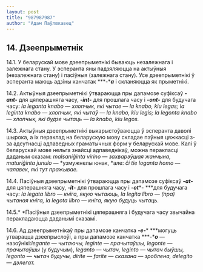 ```yaml
---
layout: post
title: "987987987"
author: "Адам Паўлюкавец"
---
```



## 14. Дзеепрыметнік

14.1. У беларускай мове дзеепрыметнікі бываюць незалежнага і залежнага
стану. У эсперанта яны падзяляюцца на актыўныя (незалежнага стану) і
пасіўныя (залежнага стану). Усе дзеепрыметнікі ў эсперанта маюць
адзіны канчатак ***-****a*** і скланяюцца як прыметнікі.

14.2. Актыўныя дзеепрыметнікі ўтвараюцца пры дапамозе суфіксаў
***-ant-*** для цяперашняга часу, ***-****int****-*** для прошлага часу
і ***-ont-*** для будучага часу: *la* *leganta knabo* — *хлопчык, які
чытае* — *la* *knabo, kiu legas; la leginta knabo* — *хлопчык, які
чытаў* — *la* *knabo, kiu legis; la legonta knabo* — *хлопчык, які
будзе чытаць —* *la* *knabo, kiu legos.*

14.3. Актыўныя дзеепрыметнікі выкарыстоўваюцца ў эсперанта даволі
шырока, а іх пераклад на беларускую мову складае пэўныя цяжкасці
з-за адсутнасці адпаведных граматычных форм у беларускай мове. Калі ў
беларускай мове нельга знайсці адпаведнікаў, можна перакласці даданым
сказам: *malsaniĝinta virino* — *захварэўшая жанчына, maturiĝinta
junulo* — *узмужнелы юнак, *але: *ĉi tie loganta homo* — *чалавек, які
тут пражывае.*

14.4. Пасіўныя дзеепрыметнікі ўтвараюцца пры дапамозе суфіксаў
***-at-*** для цяперашняга часу, ***-****it****-*** для прошлага часу і
***-ot****- ***для будучага часу: *la* *legata libro* — *кніга, якую
чытаюць, la legita libro* — *(пра) чытаная кніга, la legota libro* —
*кніга, якую будуць чытаць.*

14.5.* *Пасіўныя дзеепрыметнікі цяперашняга і будучага часу звычайна
перакладаюцца даданымі сказамі.

14.6. Ад дзеепрыметнікаў пры дапамозе канчатка ***-****e****-****
***могуць утварацца дзеепрыслоўі, а пры дапамозе канчатка
***-****o*** — назоўнікі:*legante* — *чытаючы, leginte* — *прачытаўшы,
legonte* — *прачытаўшы* (у будучым), *leganto* — *чытач, leginto* —
*чытач быўшы, legonto* — *чытач будучы, dirite* — *farite* —
*сказана* — *зроблена, delegito* — *дэлегат.*
